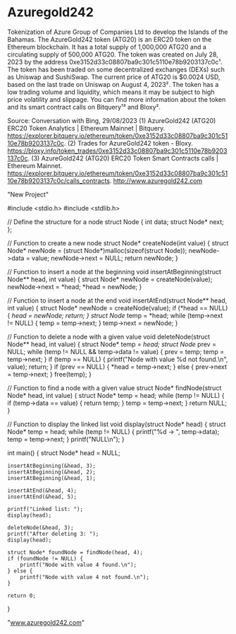 # Azuregold242
Tokenization of Azure Group of Companies Ltd to develop the Islands of the Bahamas. 
The AzureGold242 token (ATG20) is an ERC20 token on the Ethereum blockchain. It has a total supply of 1,000,000 ATG20 and a circulating supply of 500,000 ATG20. The token was created on July 28, 2023 by the address 0xe3152d33c08807ba9c301c5110e78b9203137c0c¹. The token has been traded on some decentralized exchanges (DEXs) such as Uniswap and SushiSwap. The current price of ATG20 is $0.0024 USD, based on the last trade on Uniswap on August 4, 2023². The token has a low trading volume and liquidity, which means it may be subject to high price volatility and slippage. You can find more information about the token and its smart contract calls on Bitquery¹³ and Bloxy².

Source: Conversation with Bing, 29/08/2023
(1) AzureGold242 (ATG20) ERC20 Token Analytics | Ethereum Mainnet | Bitquery. https://explorer.bitquery.io/ethereum/token/0xe3152d33c08807ba9c301c5110e78b9203137c0c.
(2) Trades for AzureGold242 token - Bloxy. https://bloxy.info/token_trades/0xe3152d33c08807ba9c301c5110e78b9203137c0c.
(3) AzureGold242 (ATG20) ERC20 Token Smart Contracts calls | Ethereum Mainnet. https://explorer.bitquery.io/ethereum/token/0xe3152d33c08807ba9c301c5110e78b9203137c0c/calls_contracts.
http://www.azuregold242.com

"New Project"

#include <stdio.h>
#include <stdlib.h>

// Define the structure for a node
struct Node {
    int data;
    struct Node* next;
};

// Function to create a new node
struct Node* createNode(int value) {
    struct Node* newNode = (struct Node*)malloc(sizeof(struct Node));
    newNode->data = value;
    newNode->next = NULL;
    return newNode;
}

// Function to insert a node at the beginning
void insertAtBeginning(struct Node** head, int value) {
    struct Node* newNode = createNode(value);
    newNode->next = *head;
    *head = newNode;
}

// Function to insert a node at the end
void insertAtEnd(struct Node** head, int value) {
    struct Node* newNode = createNode(value);
    if (*head == NULL) {
        *head = newNode;
        return;
    }
    struct Node* temp = *head;
    while (temp->next != NULL) {
        temp = temp->next;
    }
    temp->next = newNode;
}

// Function to delete a node with a given value
void deleteNode(struct Node** head, int value) {
    struct Node* temp = *head;
    struct Node* prev = NULL;
    while (temp != NULL && temp->data != value) {
        prev = temp;
        temp = temp->next;
    }
    if (temp == NULL) {
        printf("Node with value %d not found.\n", value);
        return;
    }
    if (prev == NULL) {
        *head = temp->next;
    } else {
        prev->next = temp->next;
    }
    free(temp);
}

// Function to find a node with a given value
struct Node* findNode(struct Node* head, int value) {
    struct Node* temp = head;
    while (temp != NULL) {
        if (temp->data == value) {
            return temp;
        }
        temp = temp->next;
    }
    return NULL;
}

// Function to display the linked list
void display(struct Node* head) {
    struct Node* temp = head;
    while (temp != NULL) {
        printf("%d -> ", temp->data);
        temp = temp->next;
    }
    printf("NULL\n");
}

int main() {
    struct Node* head = NULL;

    insertAtBeginning(&head, 3);
    insertAtBeginning(&head, 2);
    insertAtBeginning(&head, 1);

    insertAtEnd(&head, 4);
    insertAtEnd(&head, 5);

    printf("Linked list: ");
    display(head);

    deleteNode(&head, 3);
    printf("After deleting 3: ");
    display(head);

    struct Node* foundNode = findNode(head, 4);
    if (foundNode != NULL) {
        printf("Node with value 4 found.\n");
    } else {
        printf("Node with value 4 not found.\n");
    }

    return 0;
}

"www.azuregold242.com"
